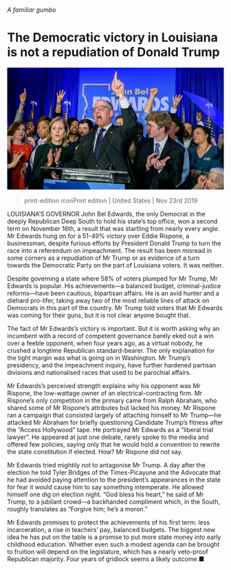 ###### A familiar gumbo

# The Democratic victory in Louisiana is not a repudiation of Donald Trump 

![image](images/20191123_usp502.jpg) 

> print-edition iconPrint edition | United States | Nov 23rd 2019 

LOUISIANA’S GOVERNOR John Bel Edwards, the only Democrat in the deeply Republican Deep South to hold his state’s top office, won a second term on November 16th, a result that was startling from nearly every angle. Mr Edwards hung on for a 51-49% victory over Eddie Rispone, a businessman, despite furious efforts by President Donald Trump to turn the race into a referendum on impeachment. The result has been misread in some corners as a repudiation of Mr Trump or as evidence of a turn towards the Democratic Party on the part of Louisiana voters. It was neither. 

Despite governing a state where 58% of voters plumped for Mr Trump, Mr Edwards is popular. His achievements—a balanced budget, criminal-justice reforms—have been cautious, bipartisan affairs. He is an avid hunter and a diehard pro-lifer, taking away two of the most reliable lines of attack on Democrats in this part of the country. Mr Trump told voters that Mr Edwards was coming for their guns, but it is not clear anyone bought that. 

The fact of Mr Edwards’s victory is important. But it is worth asking why an incumbent with a record of competent governance barely eked out a win over a feeble opponent, when four years ago, as a virtual nobody, he crushed a longtime Republican standard-bearer. The only explanation for the tight margin was what is going on in Washington. Mr Trump’s presidency, and the impeachment inquiry, have further hardened partisan divisions and nationalised races that used to be parochial affairs. 

Mr Edwards’s perceived strength explains why his opponent was Mr Rispone, the low-wattage owner of an electrical-contracting firm. Mr Rispone’s only competition in the primary came from Ralph Abraham, who shared some of Mr Rispone’s attributes but lacked his money. Mr Rispone ran a campaign that consisted largely of attaching himself to Mr Trump—he attacked Mr Abraham for briefly questioning Candidate Trump’s fitness after the “Access Hollywood” tape. He portrayed Mr Edwards as a “liberal trial lawyer”. He appeared at just one debate, rarely spoke to the media and offered few policies, saying only that he would hold a convention to rewrite the state constitution if elected. How? Mr Rispone did not say. 

Mr Edwards tried mightily not to antagonise Mr Trump. A day after the election he told Tyler Bridges of the Times-Picayune and the Advocate that he had avoided paying attention to the president’s appearances in the state for fear it would cause him to say something intemperate. He allowed himself one dig on election night. “God bless his heart,” he said of Mr Trump, to a jubilant crowd—a backhanded compliment which, in the South, roughly translates as “Forgive him; he’s a moron.” 

Mr Edwards promises to protect the achievements of his first term: less incarceration, a rise in teachers’ pay, balanced budgets. The biggest new idea he has put on the table is a promise to put more state money into early childhood education. Whether even such a modest agenda can be brought to fruition will depend on the legislature, which has a nearly veto-proof Republican majority. Four years of gridlock seems a likely outcome.■ 

